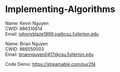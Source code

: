 # Implementing-Algorithms
Name:   Kevin Nguyen  
CWID:     886310614  
Email:  johnnyblaze1999.sg@csu.fullerton.edu

Name:	Brian Nguyen  
CWID:	886550003  
Email:	briannguyen0417@csu.fullerton.edu

Code Demo: https://streamable.com/pur2f4
